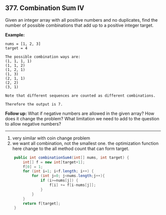 ## 377. Combination Sum IV

Given an integer array with all positive numbers and no duplicates, find the number of possible combinations that add up to a positive integer target.

**Example:**

```
nums = [1, 2, 3]
target = 4

The possible combination ways are:
(1, 1, 1, 1)
(1, 1, 2)
(1, 2, 1)
(1, 3)
(2, 1, 1)
(2, 2)
(3, 1)

Note that different sequences are counted as different combinations.

Therefore the output is 7.
```

 

**Follow up:**
What if negative numbers are allowed in the given array?
How does it change the problem?
What limitation we need to add to the question to allow negative numbers?

---

1. very similar with coin change problem
2. we want all combination, not the smallest one. the optimization function here change to the all method count that can form target.

```java
    public int combinationSum4(int[] nums, int target) {
        int[] f = new int[target+1];
        f[0] = 1;
        for (int i=1; i<f.length; i++) {
            for (int j=0; j<nums.length;j++){
                if (i>=nums[j]) {
                    f[i] += f[i-nums[j]];
                }
            }
        }
        return f[target];
    }
```

